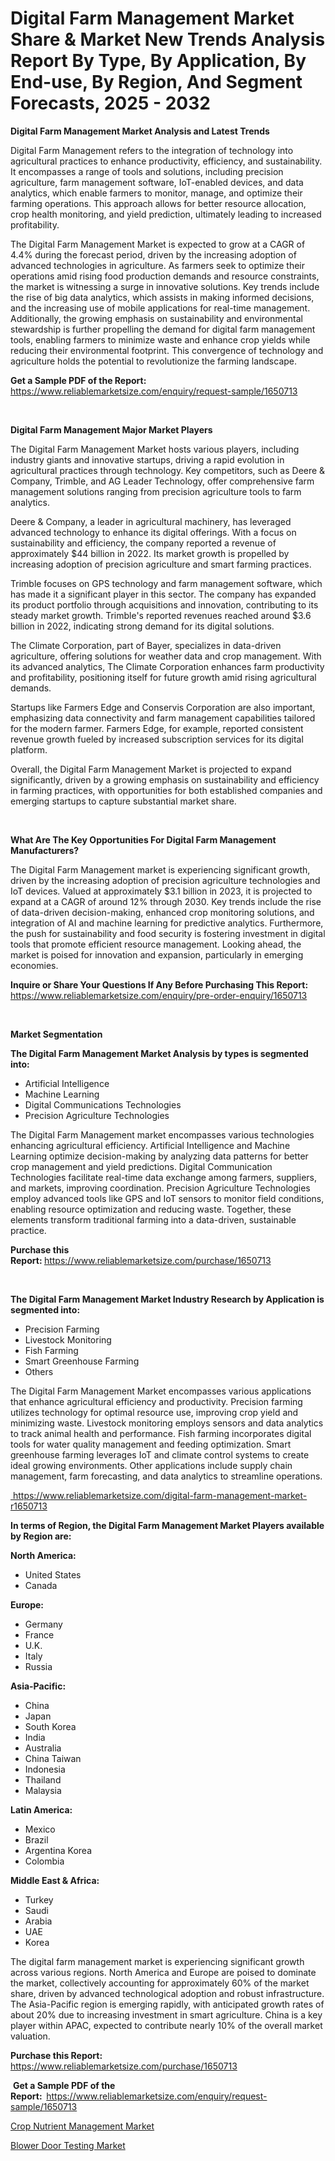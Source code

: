 <p><h1>Digital Farm Management Market Share & Market New Trends Analysis Report By Type, By Application, By End-use, By Region, And Segment Forecasts, 2025 - 2032</h1></p><p><strong>Digital Farm Management Market Analysis and Latest Trends</strong></p>
<p><p>Digital Farm Management refers to the integration of technology into agricultural practices to enhance productivity, efficiency, and sustainability. It encompasses a range of tools and solutions, including precision agriculture, farm management software, IoT-enabled devices, and data analytics, which enable farmers to monitor, manage, and optimize their farming operations. This approach allows for better resource allocation, crop health monitoring, and yield prediction, ultimately leading to increased profitability.</p><p>The Digital Farm Management Market is expected to grow at a CAGR of 4.4% during the forecast period, driven by the increasing adoption of advanced technologies in agriculture. As farmers seek to optimize their operations amid rising food production demands and resource constraints, the market is witnessing a surge in innovative solutions. Key trends include the rise of big data analytics, which assists in making informed decisions, and the increasing use of mobile applications for real-time management. Additionally, the growing emphasis on sustainability and environmental stewardship is further propelling the demand for digital farm management tools, enabling farmers to minimize waste and enhance crop yields while reducing their environmental footprint. This convergence of technology and agriculture holds the potential to revolutionize the farming landscape.</p></p>
<p><strong>Get a Sample PDF of the Report:&nbsp;</strong> <a href="https://www.reliablemarketsize.com/enquiry/request-sample/1650713?utm_campaign=1879&utm_medium=2&utm_source=Github&utm_content=ia&utm_term=09032025&utm_id=digital-farm-management">https://www.reliablemarketsize.com/enquiry/request-sample/1650713</a></p>
<p>&nbsp;</p>
<p><strong>Digital Farm Management Major Market Players</strong></p>
<p><p>The Digital Farm Management Market hosts various players, including industry giants and innovative startups, driving a rapid evolution in agricultural practices through technology. Key competitors, such as Deere & Company, Trimble, and AG Leader Technology, offer comprehensive farm management solutions ranging from precision agriculture tools to farm analytics.</p><p>Deere & Company, a leader in agricultural machinery, has leveraged advanced technology to enhance its digital offerings. With a focus on sustainability and efficiency, the company reported a revenue of approximately $44 billion in 2022. Its market growth is propelled by increasing adoption of precision agriculture and smart farming practices.</p><p>Trimble focuses on GPS technology and farm management software, which has made it a significant player in this sector. The company has expanded its product portfolio through acquisitions and innovation, contributing to its steady market growth. Trimble's reported revenues reached around $3.6 billion in 2022, indicating strong demand for its digital solutions.</p><p>The Climate Corporation, part of Bayer, specializes in data-driven agriculture, offering solutions for weather data and crop management. With its advanced analytics, The Climate Corporation enhances farm productivity and profitability, positioning itself for future growth amid rising agricultural demands.</p><p>Startups like Farmers Edge and Conservis Corporation are also important, emphasizing data connectivity and farm management capabilities tailored for the modern farmer. Farmers Edge, for example, reported consistent revenue growth fueled by increased subscription services for its digital platform.</p><p>Overall, the Digital Farm Management Market is projected to expand significantly, driven by a growing emphasis on sustainability and efficiency in farming practices, with opportunities for both established companies and emerging startups to capture substantial market share.</p></p>
<p>&nbsp;</p>
<p><strong>What Are The Key Opportunities For Digital Farm Management Manufacturers?</strong></p>
<p><p>The Digital Farm Management market is experiencing significant growth, driven by the increasing adoption of precision agriculture technologies and IoT devices. Valued at approximately $3.1 billion in 2023, it is projected to expand at a CAGR of around 12% through 2030. Key trends include the rise of data-driven decision-making, enhanced crop monitoring solutions, and integration of AI and machine learning for predictive analytics. Furthermore, the push for sustainability and food security is fostering investment in digital tools that promote efficient resource management. Looking ahead, the market is poised for innovation and expansion, particularly in emerging economies.</p></p>
<p><strong>Inquire or Share Your Questions If Any Before Purchasing This Report:</strong> <a href="https://www.reliablemarketsize.com/enquiry/pre-order-enquiry/1650713?utm_campaign=1879&utm_medium=2&utm_source=Github&utm_content=ia&utm_term=09032025&utm_id=digital-farm-management">https://www.reliablemarketsize.com/enquiry/pre-order-enquiry/1650713</a></p>
<p>&nbsp;</p>
<p><strong>Market Segmentation</strong></p>
<p><strong>The Digital Farm Management Market Analysis by types is segmented into:</strong></p>
<p><ul><li>Artificial Intelligence</li><li>Machine Learning</li><li>Digital Communications Technologies</li><li>Precision Agriculture Technologies</li></ul></p>
<p><p>The Digital Farm Management market encompasses various technologies enhancing agricultural efficiency. Artificial Intelligence and Machine Learning optimize decision-making by analyzing data patterns for better crop management and yield predictions. Digital Communication Technologies facilitate real-time data exchange among farmers, suppliers, and markets, improving coordination. Precision Agriculture Technologies employ advanced tools like GPS and IoT sensors to monitor field conditions, enabling resource optimization and reducing waste. Together, these elements transform traditional farming into a data-driven, sustainable practice.</p></p>
<p><strong>Purchase this Report:&nbsp;</strong><a href="https://www.reliablemarketsize.com/purchase/1650713?utm_campaign=1879&utm_medium=2&utm_source=Github&utm_content=ia&utm_term=09032025&utm_id=digital-farm-management">https://www.reliablemarketsize.com/purchase/1650713</a></p>
<p>&nbsp;</p>
<p><strong>The Digital Farm Management Market Industry Research by Application is segmented into:</strong></p>
<p><ul><li>Precision Farming</li><li>Livestock Monitoring</li><li>Fish Farming</li><li>Smart Greenhouse Farming</li><li>Others</li></ul></p>
<p><p>The Digital Farm Management Market encompasses various applications that enhance agricultural efficiency and productivity. Precision farming utilizes technology for optimal resource use, improving crop yield and minimizing waste. Livestock monitoring employs sensors and data analytics to track animal health and performance. Fish farming incorporates digital tools for water quality management and feeding optimization. Smart greenhouse farming leverages IoT and climate control systems to create ideal growing environments. Other applications include supply chain management, farm forecasting, and data analytics to streamline operations.</p></p>
<p><a href="https://www.reliablemarketsize.com/digital-farm-management-market-r1650713?utm_campaign=1879&utm_medium=2&utm_source=Github&utm_content=ia&utm_term=09032025&utm_id=digital-farm-management">&nbsp;https://www.reliablemarketsize.com/digital-farm-management-market-r1650713</a></p>
<p><strong>In terms of Region, the Digital Farm Management Market Players available by Region are:</strong></p>
<p>
    <p> <strong> North America: </strong>
        <ul>
            <li>United States</li>
            <li>Canada</li>
        </ul>
        </p> 
    <p> <strong> Europe: </strong>
        <ul>
            <li>Germany</li>
            <li>France</li>
            <li>U.K.</li>
            <li>Italy</li>
            <li>Russia</li>
        </ul>
        </p> 
    <p> <strong> Asia-Pacific: </strong>
        <ul>
            <li>China</li>
            <li>Japan</li>
            <li>South Korea</li>
            <li>India</li>
            <li>Australia</li>
            <li>China Taiwan</li>
            <li>Indonesia</li>
            <li>Thailand</li>
            <li>Malaysia</li>
        </ul>
        </p> 
    <p> <strong> Latin America: </strong>
        <ul>
            <li>Mexico</li>
            <li>Brazil</li>
            <li>Argentina Korea</li>
            <li>Colombia</li>
        </ul>
        </p> 
    <p> <strong> Middle East & Africa: </strong>
        <ul>
            <li>Turkey</li>
            <li>Saudi</li>
            <li>Arabia</li>
            <li>UAE</li>
            <li>Korea</li>
        </ul>
    </p>
    </p>
<p><p>The digital farm management market is experiencing significant growth across various regions. North America and Europe are poised to dominate the market, collectively accounting for approximately 60% of the market share, driven by advanced technological adoption and robust infrastructure. The Asia-Pacific region is emerging rapidly, with anticipated growth rates of about 20% due to increasing investment in smart agriculture. China is a key player within APAC, expected to contribute nearly 10% of the overall market valuation.</p></p>
<p><strong>Purchase this Report: </strong><a href="https://www.reliablemarketsize.com/purchase/1650713?utm_campaign=1879&utm_medium=2&utm_source=Github&utm_content=ia&utm_term=09032025&utm_id=digital-farm-management">https://www.reliablemarketsize.com/purchase/1650713</a></p>
<p>&nbsp;<strong>Get a Sample PDF of the Report:&nbsp;&nbsp;</strong><a href="https://www.reliablemarketsize.com/enquiry/request-sample/1650713?utm_campaign=1879&utm_medium=2&utm_source=Github&utm_content=ia&utm_term=09032025&utm_id=digital-farm-management">https://www.reliablemarketsize.com/enquiry/request-sample/1650713</a></p>
<p><strong></strong></p>
<p><p><a href="https://github.com/FassouRP/Market-Research-Report-List-7/blob/main/crop-nutrient-management-market.md?utm_campaign=1879&utm_medium=2&utm_source=Github&utm_content=ia&utm_term=09032025&utm_id=digital-farm-management">Crop Nutrient Management Market</a></p><p><a href="https://github.com/juniordelafrance/Market-Research-Report-List-5/blob/main/blower-door-testing-market.md?utm_campaign=1879&utm_medium=2&utm_source=Github&utm_content=ia&utm_term=09032025&utm_id=digital-farm-management">Blower Door Testing Market</a></p></p>